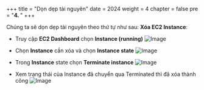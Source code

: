 +++
title = "Dọn dẹp tài nguyên"
date = 2024
weight = 4
chapter = false
pre = "<b>4. </b>"
+++

Chúng ta sẽ dọn dẹp tài nguyên theo thứ tự như sau:
**Xóa EC2 Instance**:
   - Truy cập **EC2 Dashboard** chọn **Instance (running)**
![Image](/Workshop-2/images/4/1.png)

   - Chọn **Instance** cần xóa và chọn **Instance state**
![Image](/Workshop-2/images/4/2.png)

   - Trong **Instance** state chọn **Terminate instance**
![Image](/Workshop-2/images/4/3.png)

   - Xem trạng thái của Instance đã chuyển qua Terminated thì đã xóa thành công
![Image](/Workshop-2/images/4/4.png)